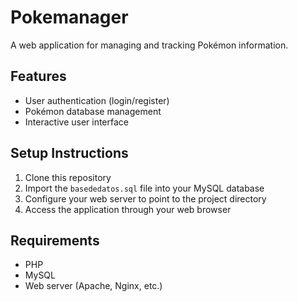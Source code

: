 # Pokemanager

A web application for managing and tracking Pokémon information.

## Features
- User authentication (login/register)
- Pokémon database management
- Interactive user interface

## Setup Instructions
1. Clone this repository
2. Import the `basededatos.sql` file into your MySQL database
3. Configure your web server to point to the project directory
4. Access the application through your web browser

## Requirements
- PHP
- MySQL
- Web server (Apache, Nginx, etc.)